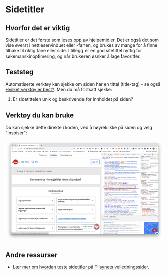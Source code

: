 # Sidetitler

## Hvorfor det er viktig
Sidetitler er det første som leses opp av hjelpemidler. Det er også det som vise øverst i nettleservinduet eller -fanen, og brukes av mange for å finne tilbake til riktig fane eller side. I tillegg er en god sitetittel nyttig for søkemanskinoptimering, og når brukeren øsnker å lage favoritter.

## Teststeg
Automatiserte verktøy kan sjekke om siden har en tittel (title-tag) - se også [Hvilket verktøy er best?](/hvordan-faa-det-til/UU-testing/automatisert-testing/hvilket-verktøy-er-best.md). Men du må fortsatt sjekke:

1. Er sidetittelen unik og beskrivende for innholdet på siden? 

## Verktøy du kan bruke
Du kan sjekke dette direkte i koden, ved å høyreklikke på siden og velg "inspiser":

![Viser hvor man finner title-tag i koden](https://github.com/navikt/universell-utforming/blob/master/hvordan-faa-det-til/UU-testing/manuell-testing/title.png)

## Andre ressurser
* [Lær mer om hvordan teste sidetitler på Tilsynets veiledningssider.](https://www.uutilsynet.no/regelverk/navigasjonsmetoder/217)
